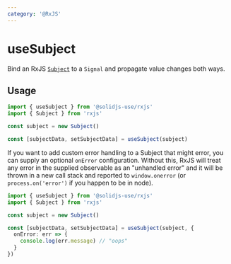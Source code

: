 ```yaml
---
category: '@RxJS'
---
```


# useSubject

Bind an RxJS [`Subject`](https://rxjs.dev/guide/subject) to a `Signal` and propagate value changes both ways.

## Usage

```ts
import { useSubject } from '@solidjs-use/rxjs'
import { Subject } from 'rxjs'

const subject = new Subject()

const [subjectData, setSubjectData] = useSubject(subject)
```

If you want to add custom error handling to a Subject that might error, you can supply an optional `onError` configuration. Without this, RxJS will treat any error in the supplied observable as an "unhandled error" and it will be thrown in a new call stack and reported to `window.onerror` (or `process.on('error')` if you happen to be in node).

```ts
import { useSubject } from '@solidjs-use/rxjs'
import { Subject } from 'rxjs'

const subject = new Subject()

const [subjectData, setSubjectData] = useSubject(subject, {
  onError: err => {
    console.log(err.message) // "oops"
  }
})
```
